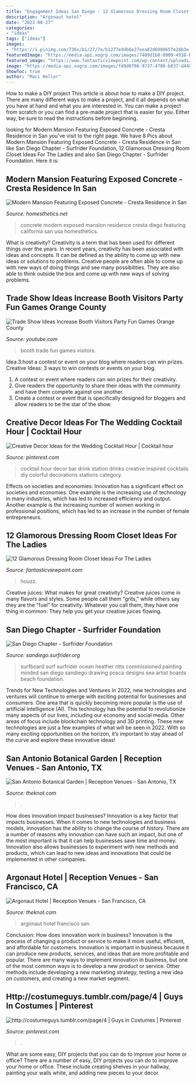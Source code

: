 ```yaml
---
title: "Engagement Ideas San Diego - 12 Glamorous Dressing Room Closet Ideas For The Ladies"
description: "Argonaut hotel"
date: "2023-08-27"
categories:
- "ideas"
tags: ["ideas"]
images:
- "https://i.pinimg.com/736x/b1/27/7e/b1277eddb6e27eea82d698865fe28b3e--wedding-fayre-diy-wedding.jpg"
featuredImage: "https://media-api.xogrp.com/images/7409d1b8-0909-4938-b08c-ca9097197de8"
featured_image: "https://www.fantasticviewpoint.com/wp-content/uploads/2016/07/traditional-closet-634x422.jpg"
image: "https://media-api.xogrp.com/images/fd8d0706-9737-4780-b837-d4484651bae6~rs_720.480"
ShowToc: true
author: "Maci Heller"
---
```



How to make a DIY project
This article is about how to make a DIY project. There are many different ways to make a project, and it all depends on what you have at hand and what you are interested in. You can make a project from scratch or you can find a pre-made project that is easier for you. Either way, be sure to read the instructions before beginning.

	

		
looking for Modern Mansion Featuring Exposed Concrete - Cresta Residence in San you've visit to the right page. We have 8 Pics about Modern Mansion Featuring Exposed Concrete - Cresta Residence in San like San Diego Chapter - Surfrider Foundation, 12 Glamorous Dressing Room Closet Ideas For The Ladies and also San Diego Chapter - Surfrider Foundation. Here it is:
		
    
## Modern Mansion Featuring Exposed Concrete - Cresta Residence In San

<img loading=lazy src="https://cdn.homesthetics.net/wp-content/uploads/2013/12/Modern-Mansion-Featuring-Exposed-Concrete-Cresta-Residence-in-San-Diego-California-USA-homesthetics-18.jpg" onerror="this.onerror=null;this.src='https://tse4.mm.bing.net/th?id=OIP.2Lpaid9ClRtUGqw6ENC1OAHaLC&amp;pid=15.1';" alt="Modern Mansion Featuring Exposed Concrete - Cresta Residence in San">

_Source: homesthetics.net_

>concrete modern exposed mansion residence cresta diego featuring california san usa homesthetics. 

	

What is creativity?
Creativity is a term that has been used for different things over the years. In recent years, creativity has been associated with ideas and concepts. It can be defined as the ability to come up with new ideas or solutions to problems. Creative people are often able to come up with new ways of doing things and see many possibilities. They are also able to think outside the box and come up with new ways of solving problems.

    
## Trade Show Ideas Increase Booth Visitors Party Fun Games Orange County

<img loading=lazy src="https://i.ytimg.com/vi/cxfOTZDINkc/hqdefault.jpg" onerror="this.onerror=null;this.src='https://tse2.mm.bing.net/th?id=OIP.eedO3E6h4xk8_u6gZz8aBAHaFj&amp;pid=15.1';" alt="Trade Show Ideas Increase Booth Visitors Party Fun Games Orange County">

_Source: youtube.com_

>booth trade fun games visitors. 

	

Idea 3:host a contest or event on your blog where readers can win prizes.
Creative Ideas: 3 ways to win contests or events on your blog.
1. A contest or event where readers can win prizes for their creativity.
2. Give readers the opportunity to share their ideas with the community and have them compete against one another.
3. Create a contest or event that is specifically designed for bloggers and allow readers to be the star of the show.

    
## Creative Decor Ideas For The Wedding Cocktail Hour | Cocktail Hour

<img loading=lazy src="https://i.pinimg.com/736x/b1/27/7e/b1277eddb6e27eea82d698865fe28b3e--wedding-fayre-diy-wedding.jpg" onerror="this.onerror=null;this.src='https://tse2.mm.bing.net/th?id=OIP.m7qdz2tPlbqsub7wbzRhMwHaKH&amp;pid=15.1';" alt="Creative Decor Ideas for the Wedding Cocktail Hour | Cocktail hour">

_Source: pinterest.com_

>cocktail hour decor bar drink station drinks creative inspired cocktails diy colorful decorations stations category. 

	

Effects on societies and economies:
Innovation has a significant effect on societies and economies. One example is the increasing use of technology in many industries, which has led to increased efficiency and output. Another example is the increasing number of women working in professional positions, which has led to an increase in the number of female entrepreneurs.

    
## 12 Glamorous Dressing Room Closet Ideas For The Ladies

<img loading=lazy src="https://www.fantasticviewpoint.com/wp-content/uploads/2016/07/traditional-closet-634x422.jpg" onerror="this.onerror=null;this.src='https://tse3.mm.bing.net/th?id=OIP.yCbmjzJbMOEet4Lo4AoP_gHaE7&amp;pid=15.1';" alt="12 Glamorous Dressing Room Closet Ideas For The Ladies">

_Source: fantasticviewpoint.com_

>houzz. 

	

Creative juices: What makes for great creativity?
Creative juices come in many flavors and styles. Some people call them "grits," while others say they are the "fuel" for creativity. Whatever you call them, they have one thing in common: They help you get your creative juices flowing.

    
## San Diego Chapter - Surfrider Foundation

<img loading=lazy src="https://sandiego.surfrider.org/wp-content/uploads/blogger/-YjJ9bWQ71GU/T6F0ceurY4I/AAAAAAAAADs/8Wq8b8LLHHg/s1600/HeatherRittsSurfboard.jpg" onerror="this.onerror=null;this.src='https://tse3.mm.bing.net/th?id=OIP.mJS3kC1EV-1iqYJ2eg9n4QHaJ7&amp;pid=15.1';" alt="San Diego Chapter - Surfrider Foundation">

_Source: sandiego.surfrider.org_

>surfboard surf surfrider ocean heather ritts commissioned painting minded san diego sandiego drawing posca designs sea artist boards beach foundation. 

	

Trends for New Technologies and Ventures
In 2022, new technologies and ventures will continue to emerge with exciting potential for businesses and consumers. One area that is quickly becoming more popular is the use of artificial intelligence (AI). This technology has the potential to revolutionize many aspects of our lives, including our economy and social media. Other areas of focus include blockchain technology and 3D printing. These new technologies are just a few examples of what will be seen in 2022. With so many exciting opportunities on the horizon, it’s important to stay ahead of the curve and explore these innovative ideas!

    
## San Antonio Botanical Garden | Reception Venues - San Antonio, TX

<img loading=lazy src="https://media-api.xogrp.com/images/7409d1b8-0909-4938-b08c-ca9097197de8" onerror="this.onerror=null;this.src='https://tse3.mm.bing.net/th?id=OIP.BsZVEmj5OQTLh6t1B21CSwHaDt&amp;pid=15.1';" alt="San Antonio Botanical Garden | Reception Venues - San Antonio, TX">

_Source: theknot.com_

>. 

	

How does innovation impact businesses?
Innovation is a key factor that impacts businesses. When it comes to new technologies and business models, innovation has the ability to change the course of history. There are a number of reasons why innovation can have such an impact, but one of the most important is that it can help businesses save time and money. Innovation also allows businesses to experiment with new methods and products, which can lead to new ideas and innovations that could be implemented in other companies.

    
## Argonaut Hotel | Reception Venues - San Francisco, CA

<img loading=lazy src="https://media-api.xogrp.com/images/fd8d0706-9737-4780-b837-d4484651bae6~rs_720.480" onerror="this.onerror=null;this.src='https://tse2.mm.bing.net/th?id=OIP.QnGgj97l0_2SbxY9VhjjJgHaE8&amp;pid=15.1';" alt="Argonaut Hotel | Reception Venues - San Francisco, CA">

_Source: theknot.com_

>argonaut hotel francisco san. 

	

Conclusion: How does innovation work in business?
Innovation is the process of changing a product or service to make it more useful, efficient, and affordable for customers. Innovation is important in business because it can produce new products, services, and ideas that are more profitable and popular. There are many ways to implement innovation in business, but one of the most common ways is to develop a new product or service. Other methods include developing a new marketing strategy, testing a new idea on customers, and creating a new market segment.

    
## Http://costumeguys.tumblr.com/page/4 | Guys In Costumes | Pinterest

<img loading=lazy src="https://s-media-cache-ak0.pinimg.com/736x/7f/00/d8/7f00d808df7df757f3d6b26d479ee537.jpg" onerror="this.onerror=null;this.src='https://tse1.mm.bing.net/th?id=OIP.uo5LepVorUYTqYT79jbn1wHaJ4&amp;pid=15.1';" alt="http://costumeguys.tumblr.com/page/4 | Guys in Costumes | Pinterest">

_Source: pinterest.com_

>. 

	

What are some easy, DIY projects that you can do to improve your home or office?
There are a number of easy, DIY projects you can do to improve your home or office. These include creating shelves in your hallway, painting your walls white, and adding new pieces to your decor.

